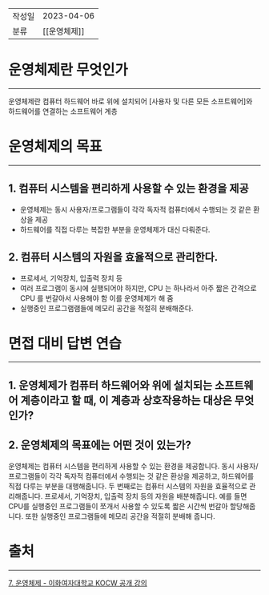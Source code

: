 |                |                                                                                                                                                                                                                           |
|:---------------|:--------------------------------------------------------------------------------------------------------------------------------------------------------------------------------------------------------------------------|
|    작성일         |                                                                                                                                                                                                                2023-04-06 |
|       분류       |  [[운영체제]]                                                                                                                                                                                                                    |

# 운영체제란 무엇인가
---

운영체제란 컴퓨터 하드웨어 바로 위에 설치되어 \[사용자 및 다른 모든 소프트웨어\]와 하드웨어를 연결하는 소프트웨어 계층

# 운영체제의 목표
---

## 1. 컴퓨터 시스템을 편리하게 사용할 수 있는 환경을 제공

- 운영체제는 동시 사용자/프로그램들이 각각 독자적 컴퓨터에서 수행되는 것 같은 환상을 제공
- 하드웨어를 직접 다루는 복잡한 부분을 운영체제가 대신 다뤄준다.

## 2. 컴퓨터 시스템의 자원을 효율적으로 관리한다.

- 프로세서, 기억장치, 입출력 장치 등
- 여러 프로그램이 동시에 실행되어야 하지만, CPU 는 하나라서 아주 짧은 간격으로 CPU 를 번갈아서 사용해야 함 이를 운영체제가 해 줌
- 실행중인 프로그램램들에 메모리 공간을 적절히 분배해준다.

# 면접 대비 답변 연습
---

## 1. 운영체제가 컴퓨터 하드웨어와 위에 설치되는 소프트웨어 계층이라고 할 때, 이 계층과 상호작용하는 대상은 무엇인가?

## 2. 운영체제의 목표에는 어떤 것이 있는가?

운영체제는 컴퓨터 시스템을 편리하게 사용할 수 있는 환경을 제공합니다. 동시 사용자/프로그램들이 각각 독자적 컴퓨터에서 수행되는 것 같은 환상을 제공하고, 하드웨어를 직접 다루는 부분을 대행해줍니다.
두 번째로는 컴퓨터 시스템의 자원을 효율적으로 관리해줍니다. 프로세서, 기억장치, 입출력 장치 등의 자원을 배분해줍니다. 예를 들면 CPU를  실행중인 프로그램들이 쪼개서 사용할 수 있도록 짧은 시간씩 번갈아 할당해줍니다. 또한 실행중인 프로그램들에 메모리 공간을 
적절히 분배해 줍니다.


# 출처
---
 [7. 운영체제 - 이화여자대학교 KOCW 공개 강의](http://www.kocw.net/home/search/kemView.do?kemId=1046323)